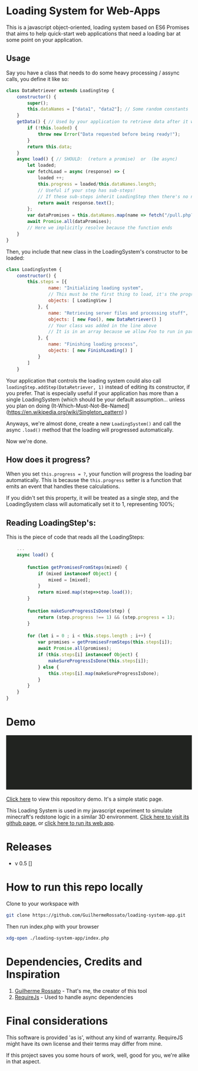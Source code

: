 # Loading System for Web-Apps

This is a javascript object-oriented, loading system based on ES6 Promises that aims to help quick-start web applications that need a loading bar at some point on your application.

## Usage

Say you have a class that needs to do some heavy processing / assync calls, you define it like so:

````js
class DataRetriever extends LoadingStep {
	constructor() {
		super();
		this.dataNames = ["data1", "data2"]; // Some random constants
	}
	getData() { // Used by your application to retrieve data after it was done
		if (!this.loaded) {
			throw new Error("Data requested before being ready!");
		}
		return this.data;
	}
	async load() { // SHOULD:  (return a promise)  or  (be async)
		let loaded;
		var fetchLoad = async (response) => {
			loaded ++;
			this.progress = loaded/this.dataNames.length;
			// Useful if your step has sub-steps!
			// If these sub-steps inherit LoadingStep then there's no need to do that!
			return await response.text();
		};
		var dataPromises = this.dataNames.map(name => fetch("/pull.php?u="+name).then(fetchLoad));
		await Promise.all(dataPromises);
		// Here we implicitly resolve because the function ends
	}
}
````

Then, you include that new class in the LoadingSystem's constructor to be loaded:

````js
class LoadingSystem {
	constructor() {
		this.steps = [{
				name: "Initializing loading system",
				// This must be the first thing to load, it's the progress bar controller!
				objects: [ LoadingView ]
			}, {
				name: "Retrieving server files and processing stuff",
				objects: [ new Foo(), new DataRetriever() ]
				// Your class was added in the line above
				// It is in an array because we allow Foo to run in parallel with it
			}, {
				name: "Finishing loading process",
				objects: [ new FinishLoading() ]
			}
		]
	}
````

Your application that controls the loading system could also call `loadingStep.addStep(DataRetriever, 1)` instead of editing its constructor, if you prefer. That is especially useful if your application has more than a single LoadingSystem (which should be your default assumption... unless you plan on doing (It-Which-Must-Not-Be-Named](https://en.wikipedia.org/wiki/Singleton_pattern) )

Anyways, we're almost done, create a new `LoadingSystem()` and call the async `.load()` method that the loading will progressed automatically.

Now we're done.

## How does it progress?

When you set `this.progress = ?`, your function will progress the loading bar automatically. This is because the `this.progress` setter is a function that emits an event that handles these calculations.

If you didn't set this property, it will be treated as a single step, and the LoadingSystem class will automatically set it to 1, representing 100%;

## Reading LoadingStep's:

This is the piece of code that reads all the LoadingSteps:

````js
	... 
	async load() {

		function getPromisesFromSteps(mixed) {
			if (mixed instanceof Object) {
				mixed = [mixed];
			}
			return mixed.map(step=>step.load());
		}

		function makeSureProgressIsDone(step) {
			return (step.progress !== 1) && (step.progress = 1);
		}

		for (let i = 0 ; i < this.steps.length ; i++) {
			var promises = getPromisesFromSteps(this.steps[i]);
			await Promise.all(promises);
			if (this.steps[i] instanceof Object) {
				makeSureProgressIsDone(this.steps[i]);
			} else {
				this.steps[i].map(makeSureProgressIsDone);
			}
		}
	}
}
````

# Demo

![Preview](https://github.com/GuilhermeRossato/loading-system-app/blob/master/images/release.gif?raw=true)

[Click here](https://rawgit.com/GuilhermeRossato/loading-system-app/master/index.html) to view this repository demo. It's a simple static page.

This Loading System is used in my javascript experiment to simulate minecraft's redstone logic in a similar 3D environment. [Click here to visit its github page](https://github.com/GuilhermeRossato/3D-Redstone-Simulator/), or [click here to run its web app](https://rawgit.com/GuilhermeRossato/3D-Redstone-Simulator/master/index.html).

# Releases

 - v 0.5 []

# How to run this repo locally

Clone to your workspace with
````sh
git clone https://github.com/GuilhermeRossato/loading-system-app.git
````

Then run index.php with your browser
````sh
xdg-open ./loading-system-app/index.php
````

# Dependencies, Credits and Inspiration

1. [Guilherme Rossato](https://github.com/GuilhermeRossato/) - That's me, the creator of this tool
2. [RequireJs](https://github.com/requirejs/requirejs) - Used to handle async dependencies

# Final considerations

This software is provided 'as is', without any kind of warranty. RequireJS might have its own license and their terms may differ from mine.

If this project saves you some hours of work, well, good for you, we're alike in that aspect.